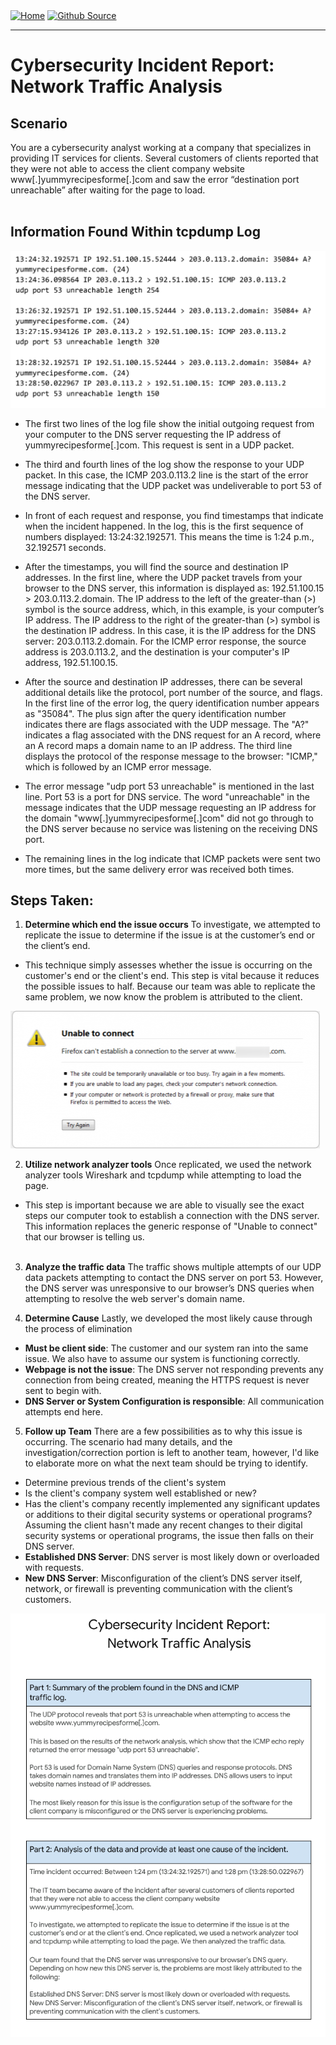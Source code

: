 <div style="display: inline-block;">
  <a href="https://breachopen.github.io/Chas-Riley/">
    <img src="https://img.shields.io/badge/Home-3ba0e6" alt="Home">
  </a>
</div>

<div style="display: inline-block;">
  <a href="https://github.com/BreachOpen/Chas-Riley/" target="_blank">
    <img src="https://img.shields.io/badge/Github_Source-3ba0e6" alt="Github Source">
  </a>
</div>

---

# Cybersecurity Incident Report: Network Traffic Analysis

## Scenario
You are a cybersecurity analyst working at a company that specializes in providing IT services for clients. Several customers of clients reported that they were not able to access the client company website www[.]yummyrecipesforme[.]com and saw the error “destination port unreachable” after waiting for the page to load.<br /><br />

## Information Found Within tcpdump Log <br />
![Data Traffic](../../assets/img/cir/1.png) <br />
- The first two lines of the log file show the initial outgoing request from your computer to the DNS server requesting the IP address of yummyrecipesforme[.]com. This request is sent in a UDP packet.

- The third and fourth lines of the log show the response to your UDP packet. In this case, the ICMP 203.0.113.2 line is the start of the error message indicating that the UDP packet was undeliverable to port 53 of the DNS server.

- In front of each request and response, you find timestamps that indicate when the incident happened. In the log, this is the first sequence of numbers displayed: 13:24:32.192571. This means the time is 1:24 p.m., 32.192571 seconds.

- After the timestamps, you will find the source and destination IP addresses. In the first line, where the UDP packet travels from your browser to the DNS server, this information is displayed as: 192.51.100.15 > 203.0.113.2.domain. The IP address to the left of the greater-than (>) symbol is the source address, which, in this example, is your computer’s IP address. The IP address to the right of the greater-than (>) symbol is the destination IP address. In this case, it is the IP address for the DNS server: 203.0.113.2.domain. For the ICMP error response, the source address is 203.0.113.2, and the destination is your computer's IP address, 192.51.100.15.

- After the source and destination IP addresses, there can be several additional details like the protocol, port number of the source, and flags. In the first line of the error log, the query identification number appears as "35084". The plus sign after the query identification number indicates there are flags associated with the UDP message. The "A?" indicates a flag associated with the DNS request for an A record, where an A record maps a domain name to an IP address. The third line displays the protocol of the response message to the browser: "ICMP," which is followed by an ICMP error message.

- The error message "udp port 53 unreachable" is mentioned in the last line. Port 53 is a port for DNS service. The word "unreachable" in the message indicates that the UDP message requesting an IP address for the domain "www[.]yummyrecipesforme[.]com" did not go through to the DNS server because no service was listening on the receiving DNS port.

- The remaining lines in the log indicate that ICMP packets were sent two more times, but the same delivery error was received both times. 

## Steps Taken:
1. **Determine which end the issue occurs** 
To investigate, we attempted to replicate the issue to determine if the issue is at the customer’s end or the client’s end.
- This technique simply assesses whether the issue is occurring on the customer's end or the client's end. This step is vital because it reduces the possible issues to half. Because our team was able to replicate the same problem, we now know the problem is attributed to the client.

![Browser Error Message](../../assets/img/cir/2.png)

2. **Utilize network analyzer tools**
Once replicated, we used the network analyzer tools Wireshark and tcpdump while attempting to load the page.
- This step is important because we are able to visually see the exact steps our computer took to establish a connection with the DNS server. This information replaces the generic response of "Unable to connect" that our browser is telling us.<br /><br />

3. **Analyze the traffic data**
The traffic shows multiple attempts of our UDP data packets attempting to contact the DNS server on port 53. However, the DNS server was unresponsive to our browser’s DNS queries when attempting to resolve the web server's domain name.


4. **Determine Cause**
Lastly, we developed the most likely cause through the process of elimination
- **Must be client side**: The customer and our system ran into the same issue. We also have to assume our system is functioning correctly. 
- **Webpage is not the issue**: The DNS server not responding prevents any connection from being created, meaning the HTTPS request is never sent to begin with. 
- **DNS Server or System Configuration is responsible**: All communication attempts end here.

5. **Follow up Team**
There are a few possibilities as to why this issue is occurring. The scenario had many details, and the investigation/correction portion is left to another team, however, I'd like to elaborate more on what the next team should be trying to identify.
- Determine previous trends of the client's system
- Is the client's company system well established or new?
- Has the client's company recently implemented any significant updates or additions to their digital security systems or operational programs?<br />
Assuming the client hasn't made any recent changes to their digital security systems or operational programs, the issue then falls on their DNS server.
- **Established DNS Server**: DNS server is most likely down or overloaded with requests.
- **New DNS Server**: Misconfiguration of the client’s DNS server itself, network, or firewall is preventing communication with the client’s customers.

![Cybersecurity Incident Report](../../assets/img/cir/3.png)
